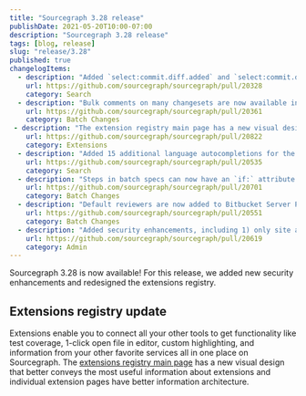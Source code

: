 ```yaml
---
title: "Sourcegraph 3.28 release"
publishDate: 2021-05-20T10:00-07:00
description: "Sourcegraph 3.28 release"
tags: [blog, release]
slug: "release/3.28"
published: true
changelogItems:
  - description: "Added `select:commit.diff.added` and `select:commit.diff.removed` for `type:diff` search queries. These selectors return commit diffs only if a pattern matches in `added` (respectively, `removed`) lines."
    url: https://github.com/sourcegraph/sourcegraph/pull/20328
    category: Search
  - description: "Bulk comments on many changesets are now available in Batch Changes."
    url: https://github.com/sourcegraph/sourcegraph/pull/20361
    category: Batch Changes
 - description: "The extension registry main page has a new visual design that better conveys the most useful information about extensions, and individual extension pages have better information architecture."
    url: https://github.com/sourcegraph/sourcegraph/pull/20822
    category: Extensions
  - description: "Added 15 additional language autocompletions for the `lang:` filter in the search bar."
    url: https://github.com/sourcegraph/sourcegraph/pull/20535
    category: Search
  - description: "Steps in batch specs can now have an `if:` attribute to enable conditional execution of different steps."
    url: https://github.com/sourcegraph/sourcegraph/pull/20701
    category: Batch Changes
  - description: "Default reviewers are now added to Bitbucket Server PRs opened by Batch Changes."
    url: https://github.com/sourcegraph/sourcegraph/pull/20551
    category: Batch Changes
  - description: "Added security enhancements, including 1) only site admins can list users on an instance, 2) repository permissions can now be enabled for site admins via the `authz.enforceForSiteAdmins` setting, 3) site admins can no longer view user added code host configuration, and 4) site admins cannot add access tokens for any user by default."
    url: https://github.com/sourcegraph/sourcegraph/pull/20619
    category: Admin
---
```


Sourcegraph 3.28 is now available! For this release, we added new security enhancements and redesigned the extensions registry.

## Extensions registry update 

Extensions enable you to connect all your other tools to get functionality like test coverage, 1-click open file in editor, custom highlighting, and information from your other favorite services all in one place on Sourcegraph. The [extensions registry main page](https://sourcegraph.com/extensions?category=All) has a new visual design that better conveys the most useful information about extensions and individual extension pages have better information architecture.
